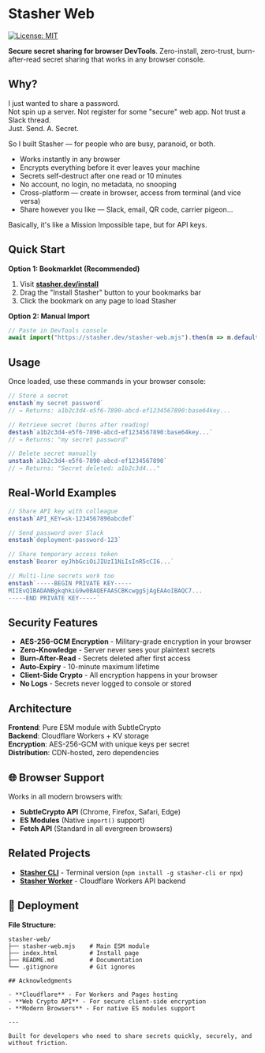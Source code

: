 # Stasher Web

[![License: MIT](https://img.shields.io/badge/License-MIT-yellow.svg)](https://opensource.org/licenses/MIT)

**Secure secret sharing for browser DevTools**. Zero-install, zero-trust, burn-after-read secret sharing that works in any browser console.

## Why?

I just wanted to share a password.  
Not spin up a server. Not register for some "secure" web app. Not trust a Slack thread.  
Just. Send. A. Secret.

So I built Stasher — for people who are busy, paranoid, or both.

- Works instantly in any browser
- Encrypts everything before it ever leaves your machine  
- Secrets self-destruct after one read or 10 minutes
- No account, no login, no metadata, no snooping
- Cross-platform — create in browser, access from terminal (and vice versa)
- Share however you like — Slack, email, QR code, carrier pigeon...

Basically, it's like a Mission Impossible tape, but for API keys.

## Quick Start

**Option 1: Bookmarklet (Recommended)**
1. Visit **[stasher.dev/install](https://stasher.dev)** 
2. Drag the "Install Stasher" button to your bookmarks bar
3. Click the bookmark on any page to load Stasher

**Option 2: Manual Import**
```js
// Paste in DevTools console
await import("https://stasher.dev/stasher-web.mjs").then(m => m.default())
```

## Usage

Once loaded, use these commands in your browser console:

```js
// Store a secret
enstash`my secret password`
// → Returns: a1b2c3d4-e5f6-7890-abcd-ef1234567890:base64key...

// Retrieve secret (burns after reading)  
destash`a1b2c3d4-e5f6-7890-abcd-ef1234567890:base64key...`
// → Returns: "my secret password"

// Delete secret manually
unstash`a1b2c3d4-e5f6-7890-abcd-ef1234567890`
// → Returns: "Secret deleted: a1b2c3d4..."
```

## Real-World Examples

```js
// Share API key with colleague
enstash`API_KEY=sk-1234567890abcdef`

// Send password over Slack
enstash`deployment-password-123`

// Share temporary access token
enstash`Bearer eyJhbGciOiJIUzI1NiIsInR5cCI6...`

// Multi-line secrets work too
enstash`-----BEGIN PRIVATE KEY-----
MIIEvQIBADANBgkqhkiG9w0BAQEFAASCBKcwggSjAgEAAoIBAQC7...
-----END PRIVATE KEY-----`
```

## Security Features

- **AES-256-GCM Encryption** - Military-grade encryption in your browser
- **Zero-Knowledge** - Server never sees your plaintext secrets  
- **Burn-After-Read** - Secrets deleted after first access
- **Auto-Expiry** - 10-minute maximum lifetime
- **Client-Side Crypto** - All encryption happens in your browser
- **No Logs** - Secrets never logged to console or stored

## Architecture

**Frontend**: Pure ESM module with SubtleCrypto  
**Backend**: Cloudflare Workers + KV storage  
**Encryption**: AES-256-GCM with unique keys per secret  
**Distribution**: CDN-hosted, zero dependencies  

## 🌐 Browser Support

Works in all modern browsers with:
- **SubtleCrypto API** (Chrome, Firefox, Safari, Edge)
- **ES Modules** (Native `import()` support)
- **Fetch API** (Standard in all evergreen browsers)

## Related Projects

- **[Stasher CLI](https://github.com/stasher-dev/stasher-cli)** - Terminal version (`npm install -g stasher-cli or npx`)
- **[Stasher Worker](https://github.com/stasher-dev/stasher-worker)** - Cloudflare Workers API backend

## 🚀 Deployment

**File Structure:**
```
stasher-web/
├── stasher-web.mjs    # Main ESM module  
├── index.html         # Install page
├── README.md          # Documentation
└── .gitignore         # Git ignores

## Acknowledgments

- **Cloudflare** - For Workers and Pages hosting
- **Web Crypto API** - For secure client-side encryption
- **Modern Browsers** - For native ES modules support

---

Built for developers who need to share secrets quickly, securely, and without friction.